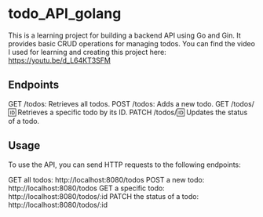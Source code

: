 # todo_API_golang

This is a learning project for building a backend API using Go and Gin. It provides basic CRUD operations for managing todos.
You can find the video I used for learning and creating this project here: https://youtu.be/d_L64KT3SFM

## Endpoints
GET /todos: Retrieves all todos.
POST /todos: Adds a new todo.
GET /todos/:id: Retrieves a specific todo by its ID.
PATCH /todos/:id: Updates the status of a todo.

## Usage
To use the API, you can send HTTP requests to the following endpoints:

GET all todos: http://localhost:8080/todos
POST a new todo: http://localhost:8080/todos
GET a specific todo: http://localhost:8080/todos/:id
PATCH the status of a todo: http://localhost:8080/todos/:id
